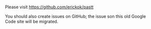 Please visit https://github.com/erickok/pastt

You should also create issues on GitHub; the issue son this old Google Code site will be migrated.